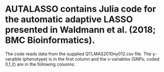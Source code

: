 # AUTALASSO contains Julia code for the automatic adaptive LASSO presented in Waldmann et al. (2018; BMC Bioinformatics).
The code reads data from the supplied QTLMAS2010ny012.csv file. The y-varaible (phenotype) is in the first column and the x-variables (SNPs; coded 0,1,2) are in the following columns.
